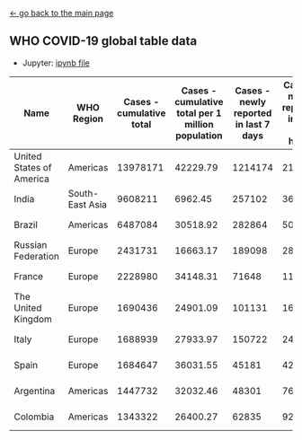 [← go back to the main page](../README.md)

## WHO COVID-19 global table data
- Jupyter: [ipynb file](https://nbviewer.jupyter.org/github/hy605/G13.github.io/blob/main/COVID-19/COVID-19.ipynb)

| Name  | WHO Region | Cases - cumulative total |Cases - cumulative total per 1 million population | Cases - newly reported in last 7 days|Cases - newly reported in last 24 hours|Deaths - cumulative total|Deaths - cumulative total per 1 million population|Deaths - newly reported in last 7 days|Deaths - newly reported in last 24 hours|Transmission Classification|
| ------------- | ------------- |------------- | ------------- |------------- | ------------- | ------------- | ------------- |------------- | ------------- |------------- |
|United States of America|Americas|13978171|42229.79|1214174|218671|274077|828.02|12617|2844|Community transmission|
|India|South-East Asia|9608211|6962.45|257102|36652|139700|101.23|3500|512|Clusters of cases|
|Brazil|Americas|6487084|30518.92|282864|50434|175270|824.57|3810|755|Community transmission|
|Russian Federation|Europe|2431731|16663.17|189098|28782|42684|292.49|3616|508|Clusters of cases|
|France|Europe|2228980|34148.31|71648|11107|54404|833.48|2850|625|Community transmission|
|The United Kingdom|Europe|1690436|24901.09|101131|16298|60617|892.92|3066|504|Community transmission|
|Italy|Europe|1688939|27933.97|150722|24110|58852|973.37|5175|814|Clusters of cases|
|Spain|Europe|1684647|36031.55|45181|4226|46252|989.25|947|49|Community transmission|
|Argentina|Americas|1447732|32032.46|48301|7629|39305|869.66|1364|149|Community transmission|
|Colombia|Americas|1343322|26400.27|62835|9233|37305|733.15|1286|188|Community transmission|
